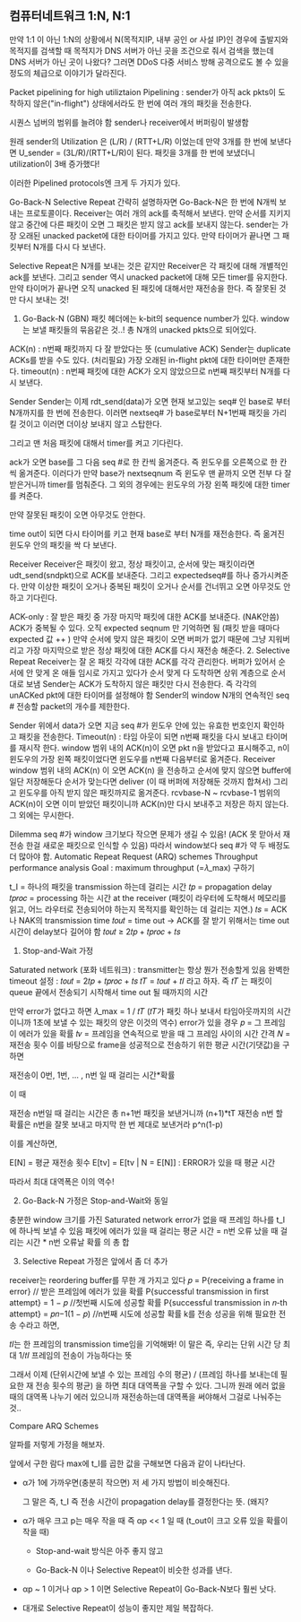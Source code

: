 ## 컴퓨터네트워크 1:N, N:1

만약 1:1 이 아닌 1:N의 상황에서 N(목적지IP, 내부 공인 or 사설 IP)인 경우에 출발지와 목적지를 검색할 때 목적지가 DNS 서버가 아닌 곳을 조건으로 줘서
검색을 했는데 DNS 서버가 아닌 곳이 나왔다? 그러면 DDoS 다중 서비스 방해 공격으로도 볼 수 있을 정도의 체급으로 이야기가 달라진다.    

Packet pipelining for high utiliztaion
Pipelining
: sender가 아직 ack pkts이 도착하지 않은("in-flight") 상태에서라도 한 번에 여러 개의 패킷을 전송한다.

시퀀스 넘버의 범위를 늘려야 함
sender나 receiver에서 버퍼링이 발생함

원래 sender의 Utilization 은 (L/R) / (RTT+L/R) 이었는데 만약 3개를 한 번에 보낸다면 U_sender = (3L/R)/(RTT+L/R)이 된다.
패킷을 3개를 한 번에 보냈더니 utilization이 3배 증가했다!

이러한 Pipelined protocols엔 크게 두 가지가 있다.

Go-Back-N
Selective Repeat
간략히 설명하자면 Go-Back-N은 한 번에 N개씩 보내는 프로토콜이다.
Receiver는 여러 개의 ack를 축적해서 보낸다. 만약 순서를 지키지 않고 중간에 다른 패킷이 오면 그 패킷은 받지 않고 ack를 보내지 않는다.
sender는 가장 오래된 unacked packet에 대한 타이머를 가지고 있다. 만약 타이머가 끝나면 그 패킷부터 N개를 다시 다 보낸다.

Selective Repeat은 N개를 보내는 것은 같지만 Receiver은 각 패킷에 대해 개별적인 ack를 보낸다. 그리고 sender 역시 unacked packet에 대해 모든 timer를 유지한다. 만약 타이머가 끝나면 오직 unacked 된 패킷에 대해서만 재전송을 한다. 즉 잘못된 것만 다시 보내는 것!

1. Go-Back-N (GBN)
패킷 헤더에는 k-bit의 sequence number가 있다.
window 는 보낼 패킷들의 묶음같은 것..! 총 N개의 unacked pkts으로 되어있다.

ACK(n) : n번째 패킷까지 다 잘 받았다는 뜻 (cumulative ACK)
Sender는 duplicate ACKs를 받을 수도 있다. (처리필요)
가장 오래된 in-flight pkt에 대한 타이머만 존재한다.
timeout(n) : n번째 패킷에 대한 ACK가 오지 않았으므로 n번째 패킷부터 N개를 다시 보낸다.

Sender
Sender는 이제 rdt_send(data)가 오면 현재 보고있는 seq# 인 base로 부터 N개까지를 한 번에 전송한다. 이러면 nextseq# 가 base로부터 N+1번째 패킷을 가리킬 것이고 이러면 더이상 보내지 않고 스탑한다.

그리고 맨 처음 패킷에 대해서 timer를 켜고 기다린다.

ack가 오면 base를 그 다음 seq #로 한 칸씩 옮겨준다. 즉 윈도우를 오른쪽으로 한 칸씩 옮겨준다. 이러다가 만약 base가 nextseqnum 즉 윈도우 맨 끝까지 오면 전부 다 잘 받은거니까 timer를 멈춰준다. 그 외의 경우에는 윈도우의 가장 왼쪽 패킷에 대한 timer를 켜준다.

만약 잘못된 패킷이 오면 아무것도 안한다.

time out이 되면 다시 타이머를 키고 현재 base로 부터 N개를 재전송한다. 즉 옮겨진 윈도우 안의 패킷을 싹 다 보낸다.


Receiver
Receiver은 패킷이 왔고, 정상 패킷이고, 순서에 맞는 패킷이라면 udt_send(sndpkt)으로 ACK를 보내준다. 그리고 expectedseq#를 하나 증가시켜준다. 만약 이상한 패킷이 오거나 중복된 패킷이 오거나 순서를 건너뛰고 오면 아무것도 안하고 기다린다.

ACK-only : 잘 받은 패킷 중 가장 마지막 패킷에 대한 ACK를 보내준다. (NAK안씀)
ACK가 중복될 수 있다.
오직 expected seqnum 만 기억하면 됨 (패킷 받을 때마다 expected 값 ++ )
만약 순서에 맞지 않은 패킷이 오면 버퍼가 없기 때문에 그냥 지워버리고 가장 마지막으로 받은 정상 패킷에 대한 ACK를 다시 재전송 해준다.
2. Selective Repeat
Receiver는 잘 온 패킷 각각에 대한 ACK를 각각 관리한다.
버퍼가 있어서 순서에 안 맞게 온 애들 임시로 가지고 있다가 순서 맞게 다 도착하면 상위 계층으로 순서대로 보냄
Sender는 ACK가 도착하지 않은 패킷만 다시 전송한다. 즉 각각의 unACKed pkt에 대한 타이머를 설정해야 함
Sender의 window
N개의 연속적인 seq #
전송할 packet의 개수를 제한한다.

Sender
위에서 data가 오면 지금 seq #가 윈도우 안에 있는 유효한 번호인지 확인하고 패킷을 전송한다.
Timeout(n) : 타임 아웃이 되면 n번째 패킷을 다시 보내고 타이머를 재시작 한다.
window 범위 내의 ACK(n)이 오면 pkt n을 받았다고 표시해주고, n이 윈도우의 가장 왼쪽 패킷이었다면 윈도우를 n번째 다음부터로 옮겨준다.
Receiver
window 범위 내의 ACK(n) 이 오면
ACK(n) 을 전송하고
순서에 맞지 않으면 buffer에 일단 저장해둔다
순서가 맞는다면 deliver (이 때 버퍼에 저장해둔 것까지 합쳐서)
그리고 윈도우를 아직 받지 않은 패킷까지로 옮겨준다.
rcvbase-N ~ rcvbase-1 범위의 ACK(n)이 오면
이미 받았던 패킷이니까 ACK(n)만 다시 보내주고 저장은 하지 않는다.
그 외에는 무시한다.


Dilemma
seq #가 window 크기보다 작으면 문제가 생길 수 있음!
(ACK 못 맏아서 재전송 한걸 새로운 패킷으로 인식할 수 있음)
따라서 window보다 seq #가 약 두 배정도 더 많아야 함.
Automatic Repeat Request (ARQ) schemes
Throughput performance analysis
Goal : maximum throughput (=𝜆_max) 구하기

t_I = 하나의 패킷을 transmission 하는데 걸리는 시간
𝑡𝑝 = propagation delay
𝑡𝑝𝑟𝑜𝑐 = processing 하는 시간 at the receiver 
(패킷이 라우터에 도착해서 메모리를 읽고,
어느 라우터로 전송되어야 하는지 목적지를 확인하는 데 걸리는 지연.)
𝑡𝑠 = ACK나 NAK의 transmission time
𝑡𝑜𝑢𝑡 = time out
-> ACK를 잘 받기 위해서는 time out 시간이 delay보다 길어야 함
𝑡𝑜𝑢𝑡 ≥ 2𝑡𝑝 + 𝑡𝑝𝑟𝑜𝑐 + 𝑡𝑠
1. Stop-and-Wait
가정

Saturated network (포화 네트워크) : transmitter는 항상 뭔가 전송할게 있음
완벽한 timeout 설정 : 𝑡𝑜𝑢𝑡 = 2𝑡𝑝 + 𝑡𝑝𝑟𝑜𝑐 + 𝑡𝑠
𝑡𝑇 = 𝑡𝑜𝑢𝑡 + 𝑡𝐼 라고 하자. 즉 𝑡𝑇 는 패킷이 queue 끝에서 전송되기 시작해서 time out 될 때까지의 시간

만약 error가 없다고 하면 𝜆_max = 1 / 𝑡𝑇
(𝑡𝑇가 패킷 하나 보내서 타임아웃까지의 시간이니까 1초에 보낼 수 있는 패킷의 양은 이것의 역수)
error가 있을 경우
𝑝 = 그 프레임이 에러가 있을 확률
𝑡𝑣 = 프레임을 연속적으로 받을 때 그 프레임 사이의 시간 간격
𝑁 = 재전송 횟수
이를 바탕으로 frame을 성공적으로 전송하기 위한 평균 시간(기댓값)을 구하면

재전송이 0번, 1번, ... , n번 일 때 걸리는 시간*확률

이 때


재전송 n번일 때 걸리는 시간은 총 n+1번 패킷을 보낸거니까 (n+1)*tT
재전송 n번 할 확률은 n번을 잘못 보내고 마지막 한 번 제대로 보낸거라 p^n(1-p)

이를 계산하면,


E[N] = 평균 재전송 횟수
E[tv] = E[tv | N = E[N]] : ERROR가 있을 때 평균 시간

따라서 최대 대역폭은 이의 역수!

2. Go-Back-N
가정은 Stop-and-Wait와 동일

충분한 window 크기를 가진 Saturated network
error가 없을 때 프레임 하나를 t_I에 하나씩 보낼 수 있음
패킷에 에러가 있을 때 걸리는 평균 시간 = n번 오류 났을 때 걸리는 시간 * n번 오류날 확률 의 총 합



3. Selective Repeat
가정은 앞에서 좀 더 추가

receiver는 reordering buffer를 무한 개 가지고 있다
𝑝 = P{receiving a frame in error} // 받은 프레임에 에러가 있을 확률
P{successful transmission in first attempt} = 1 − 𝑝 //첫번째 시도에 성공할 확률
P{successful transmission in 𝑛-th attempt} = 𝑝𝑛−1(1 − 𝑝) //n번째 시도에 성공할 확률
k를 전송 성공을 위해 필요한 전송 수라고 하면,

𝑡𝐼는 한 프레임의 transmission time임을 기억해봐!
이 말은 즉, 우리는 단위 시간 당 최대 1/𝑡𝐼 프레임의 전송이 가능하다는 뜻


그래서 이제 (단위시간에 보낼 수 있는 프레임 수의 평균) / (프레임 하나를 보내는데 필요한 재 전송 횟수의 평균) 을 하면 최대 대역폭을 구할 수 있다. 그니까 원래 에러 없을 때의 대역폭 나누기 에러 있으니까 재전송하는데 대역폭을 써야해서 그걸로 나눠주는 것..

Compare ARQ Schemes

알파를 저렇게 가정을 해보자. 


앞에서 구한 람다 max에 t_I를 곱한 값을 구해보면 다음과 같이 나타난다.

 

- α가 1에 가까우면(충분히 작으면) 저 세 가지 방법이 비슷해진다.

  그 말은 즉, t_I 즉 전송 시간이 propagation delay를 결정한다는 뜻. (왜지?

 

- α가 매우 크고 p는 매우 작을 때 즉 αp << 1 일 때 (t_out이 크고 오류 있을 확률이 작을 때)

    - Stop-and-wait 방식은 아주 좋지 않고

    - Go-Back-N 이나 Selective Repeat이 비슷한 성과를 낸다.

 

-  αp ~ 1 이거나  αp > 1 이면 Selective Repeat이 Go-Back-N보다 훨씬 낫다.

 

- 대개로  Selective Repeat이 성능이 좋지만 제일 복잡하다.
